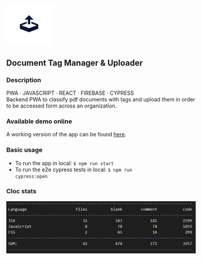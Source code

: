 <img src="https://github.com/c1b3rt00lk1t/press-uploader-prototype/blob/demo/images/uploader.png?raw=true" width=25% height=25%>

## Document Tag Manager & Uploader

### Description

PWA · JAVASCRIPT · REACT · FIREBASE · CYPRESS  
Backend PWA to classify pdf documents with tags and upload them in order to be accessed form across an organization.

### Available demo online

A working version of the app can be found <a href="https://press-uploader-demo.web.app/" target="_blank">here</a>.

### Basic usage

- To run the app in local: <code>$ npm run start</code>
- To run the e2e cypress tests in local: <code>$ npm run cypress:open</code>

### Cloc stats

![cloc stats](https://github.com/c1b3rt00lk1t/press-uploader-prototype/blob/demo/images/cloc_stats.png?raw=true)
